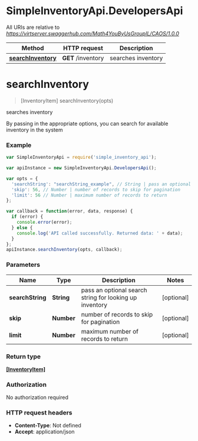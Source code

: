 # SimpleInventoryApi.DevelopersApi

All URIs are relative to *https://virtserver.swaggerhub.com/Math4YouByUsGroupIL/CAOS/1.0.0*

Method | HTTP request | Description
------------- | ------------- | -------------
[**searchInventory**](DevelopersApi.md#searchInventory) | **GET** /inventory | searches inventory


<a name="searchInventory"></a>
# **searchInventory**
> [InventoryItem] searchInventory(opts)

searches inventory

By passing in the appropriate options, you can search for available inventory in the system 

### Example
```javascript
var SimpleInventoryApi = require('simple_inventory_api');

var apiInstance = new SimpleInventoryApi.DevelopersApi();

var opts = { 
  'searchString': "searchString_example", // String | pass an optional search string for looking up inventory
  'skip': 56, // Number | number of records to skip for pagination
  'limit': 56 // Number | maximum number of records to return
};

var callback = function(error, data, response) {
  if (error) {
    console.error(error);
  } else {
    console.log('API called successfully. Returned data: ' + data);
  }
};
apiInstance.searchInventory(opts, callback);
```

### Parameters

Name | Type | Description  | Notes
------------- | ------------- | ------------- | -------------
 **searchString** | **String**| pass an optional search string for looking up inventory | [optional] 
 **skip** | **Number**| number of records to skip for pagination | [optional] 
 **limit** | **Number**| maximum number of records to return | [optional] 

### Return type

[**[InventoryItem]**](InventoryItem.md)

### Authorization

No authorization required

### HTTP request headers

 - **Content-Type**: Not defined
 - **Accept**: application/json

